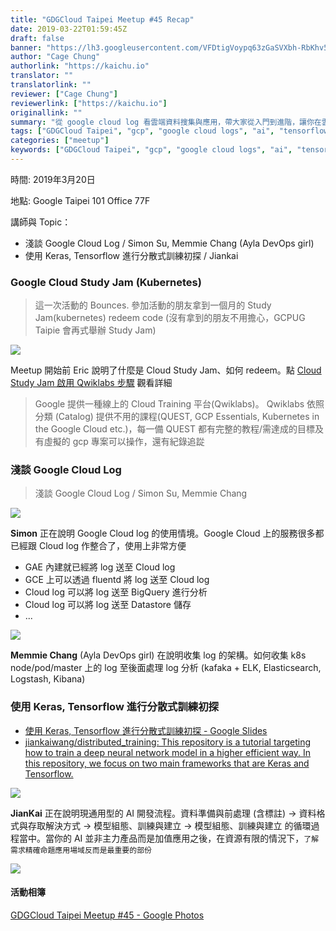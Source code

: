 ```yaml
---
title: "GDGCloud Taipei Meetup #45 Recap"
date: 2019-03-22T01:59:45Z
draft: false
banner: "https://lh3.googleusercontent.com/VFDtigVoypq63zGaSVXbh-RbKhv5QGxquWDpJq4HAHGy6jgSqsEdBGIEX9JIrIaHgOdkalbStIMygqgHaGIOmK9CVGXbBQ39FU8sMhDuxO7WsJ5gDZdgoFNxmMeuf2DRNb9Dh9hof7uhSRUpAQde8MRv9rvSmHgHwzKW5WAUmWzyYXOIfwfBb1wV9PySHV65FOSCkU0No6gBbIY5x0JZcqzmlooTUWKAznmPQVzLmoa9q0k7iukQJETtrtbvBn-ROgpvtmSpiepvS7GAzCK7M90XJ5weU8Rej4B01ljvrV0irL1YSZJTFc_yGms8RJf_MyRVLHR_ukhdGV1WJFOdptIftN1pbxtPOZogRVByLlxwRz65sf_CQry05XS6DYlthjCRU-UafKecXpkNebg4sYb61LRkm6D-67mfSIapMQV0IRRhj_iS1NeUpALVmLaC33to91wiocrXP7jhnPfRKh9GKIE3QChVTe_MvsmhScIEkjVZKL1tEpogLqV1-aUOEtcIg75gvpsd6b2wIOe8ET3A6vEcXOyGIpLHCde3KNiPCv0AamBsbRDvXOcYLp76rlX0g77B3EYSzcPGhccYrfIuqFyXtuaA8T_4FoDEgYcSKN1TYFtaj9sk7r9ldXsO3dEXI6YJvJKbWHej7FfnDZkWsmu-H_z3qDbVlp2qCArUzwc5wuOUr3AZD_ZdKDz32wixr4e4lfrgFo9lzkjB2vMfSA=w1000-no-tmp.jpg"
author: "Cage Chung"
authorlink: "https://kaichu.io"
translator: ""
translatorlink: ""
reviewer: ["Cage Chung"]
reviewerlink: ["https://kaichu.io"]
originallink: ""
summary: "從 google cloud log 看雲端資料搜集與應用，帶大家從入門到進階，讓你在雲端管理你的資料！ / 從設計架構到實現方式，帶大家進入高效模型訓練。"
tags: ["GDGCloud Taipei", "gcp", "google cloud logs", "ai", "tensorflow", "keras", "meetup"]
categories: ["meetup"]
keywords: ["GDGCloud Taipei", "gcp", "google cloud logs", "ai", "tensorflow", "keras"]
---
```


時間: 2019年3月20日

地點: Google Taipei 101 Office 77F

講師與 Topic：

- 淺談 Google Cloud Log / Simon Su, Memmie Chang (Ayla DevOps girl)
- 使用 Keras, Tensorflow 進行分散式訓練初探 / Jiankai


### Google Cloud Study Jam (Kubernetes)
> 這一次活動的 Bounces. 參加活動的朋友拿到一個月的 Study Jam(kubernetes) redeem code (沒有拿到的朋友不用擔心，GCPUG Taipie 會再式舉辦 Study Jam)

![](https://lh3.googleusercontent.com/UIbhiM58uYUZUPlRZJkEt6H1u5OZN5qyFRBQ2-bqMGY9PHxE5_Lw0awKZBp8M-Wx0jSR-9wx_asAwKAS3pkiM6VzdFp6dbJlfqWdQfTBbYL0XyTJ7doW8j5FgOeZcDuCSdhVGSBDawlosL27-NYyI93GDf4cSTp1qYoNwqa4detit9490hIcGBBDoBvCJxQ74E4ocnrOk4oftiPDbLGuatu03Og_zFgZMlxWP68OlmRK51h-Nsf3MiLb0c6P-et8x0EN9WHwUC9eqedtDj8wq2nfj0brbR0zNN0cD96nz06IVEp21pglSJwfbyrXEzMkm3n6DtTqiks4ztj4HES44hnmyFg79uO76WMrcDrE505c-ndnlg_tNi4cRvpnZYYX7X-u2JCOHWUjaQbaI_iYk1qxWDJ-T5CIoxc6kDWJ3qdtv2Sz3Oj3fKkUvaRtLnNuWfuJ74wOGpmreKRzyw-J7JaarBCJrgx3hTRH-_di_a4e4ud-FkI9r0ZJwXILC17feG_-KMsuwfG-bAVi5VEVoqHcjw0l_i4p_76fgcTT1x-tFzbLVN2zOjoGiyB8iRT_XMzELYJ5HJfruZJlUNQv__lF3wX0gfQqtNG40ZUD7EwUK52jEmaNZKCukVgr0UvGkrWvCPja0Xo4ToBiIa6SeMMrZhqY-p2f4Ipwbio5fAX1034tjw8UkI4ykwn3qqk_DyNuveoc4-bA1LlQu0kPnfMELg=w1000-no-tmp.jpg)

Meetup 開始前 Eric 說明了什麼是 Cloud Study Jam、如何 redeem。點 [Cloud Study Jam 啟用 Qwiklabs 步驟](https://bit.ly/csj-guide-zh) 觀看詳細

> Google 提供一種線上的 Cloud Training 平台(Qwiklabs)。 Qwiklabs 依照分類 (Catalog) 提供不用的課程(QUEST, GCP Essentials, Kubernetes in the Google Cloud etc.)，每一備 QUEST 都有完整的教程/需達成的目標及有虛擬的 gcp 專案可以操作，還有紀錄追踨

### 淺談 Google Cloud Log

> 淺談 Google Cloud Log / Simon Su, Memmie Chang

![](https://lh3.googleusercontent.com/h9yZfMDW4HkfFRLRJaLQ2doZVVcigv_9oXSBiTnDdmwFENesrfSckM94PzWpyVMajyFNB7WVAhGmNLnCH6O8xuy_L6oVl_yHQnjMV205PWkxpLSiTKZ-YpbqqAGGg2eRiVUCstD27LYLadItKmNDNqDCjkevEtvEK57qVxZ6sdUtmcIaXRUkR9tSELgr5z1lGjOSxKLDqnQeBcPpUizyWpbU4eCBoUjphQ-VITdjNxZDrh_6wqJALQZJpbGBqd4pmJwnkW49WziLNqZ1Hl87faAGXqcGVxgmZ0fn-HSeOHIoZxOQL52sNuYNMnNzmFz1kMlZWTEgDt20WVb_Cnkx9d4JbM8NPUD9ILo3hPgzkH6CGMIeETTYlYtOe5VWFnXL8V-A64VsZU_JnZKU0M8c_DAS281FCiBQoPKvWgyQVJ8ZNdlUFWJGI_YnBdiOP1psejAXjERvdQGE91e2wqA3I2mmUCcqMvYMkdj6fhPOli4-Gid5JmXy6aAzOO9DByhQspw26iNdC4FX5b39zQcBRSDQgLVRq7pL2q7bIa0WAQFedxelfEHEzZg4ZOeLXFC9_zOuvdmDte22jATyvkWQcjRyOr9cgbMjGFGmMgyzgU4sBpXtDXDCchtw3ksgphYxmUx71pqqV8JEoNAiUEJL_oEnovxvckrl4Nps0byr6FYr8PPqtyCoIjD4McontZlHh5eoTpeuKI5FjQfbxsEPGAySHw=w1000-no-tmp.jpg)

**Simon** 正在說明 Google Cloud log 的使用情境。Google Cloud 上的服務很多都已經跟 Cloud log 作整合了，使用上非常方便

- GAE 內建就已經將 log 送至 Cloud log
- GCE 上可以透過 fluentd 將 log 送至 Cloud log
- Cloud log 可以將 log 送至 BigQuery 進行分析
- Cloud log 可以將 log 送至 Datastore 儲存
- ...

![](https://lh3.googleusercontent.com/VFDtigVoypq63zGaSVXbh-RbKhv5QGxquWDpJq4HAHGy6jgSqsEdBGIEX9JIrIaHgOdkalbStIMygqgHaGIOmK9CVGXbBQ39FU8sMhDuxO7WsJ5gDZdgoFNxmMeuf2DRNb9Dh9hof7uhSRUpAQde8MRv9rvSmHgHwzKW5WAUmWzyYXOIfwfBb1wV9PySHV65FOSCkU0No6gBbIY5x0JZcqzmlooTUWKAznmPQVzLmoa9q0k7iukQJETtrtbvBn-ROgpvtmSpiepvS7GAzCK7M90XJ5weU8Rej4B01ljvrV0irL1YSZJTFc_yGms8RJf_MyRVLHR_ukhdGV1WJFOdptIftN1pbxtPOZogRVByLlxwRz65sf_CQry05XS6DYlthjCRU-UafKecXpkNebg4sYb61LRkm6D-67mfSIapMQV0IRRhj_iS1NeUpALVmLaC33to91wiocrXP7jhnPfRKh9GKIE3QChVTe_MvsmhScIEkjVZKL1tEpogLqV1-aUOEtcIg75gvpsd6b2wIOe8ET3A6vEcXOyGIpLHCde3KNiPCv0AamBsbRDvXOcYLp76rlX0g77B3EYSzcPGhccYrfIuqFyXtuaA8T_4FoDEgYcSKN1TYFtaj9sk7r9ldXsO3dEXI6YJvJKbWHej7FfnDZkWsmu-H_z3qDbVlp2qCArUzwc5wuOUr3AZD_ZdKDz32wixr4e4lfrgFo9lzkjB2vMfSA=w1000-no-tmp.jpg)

**Memmie Chang** (Ayla DevOps girl) 在說明收集 log 的架構。如何收集 k8s node/pod/master 上的 log 至後面處理 log 分析 (kafaka + ELK, Elasticsearch, Logstash, Kibana)

### 使用 Keras, Tensorflow 進行分散式訓練初探

- [使用 Keras, Tensorflow 進行分散式訓練初探 - Google Slides](https://docs.google.com/presentation/d/1I96h-rzGsVYx4A_hZF_sZbsi47SiRyOiR_Et90uHO4Q/edit#slide=id.p)
- [jiankaiwang/distributed_training: This repository is a tutorial targeting how to train a deep neural network model in a higher efficient way. In this repository, we focus on two main frameworks that are Keras and Tensorflow.](https://github.com/jiankaiwang/distributed_training)

![](https://lh3.googleusercontent.com/TJVWVAe7xQA0KqjJigJndyPfm5zSrALPmeb_dymVe2viFII7vSTUnHnnNB6o4mk4-liTMxy4nPn2je3zjnUqKCtsARNsqh_ekV7aEg6ElwUhtZJCyDN_3_Q2w2I4S8vf4GDgHqpukL-N4rb3zh-i6fPdH74Y9XpKuw7ifW9gzRMRNAbcpbcknTm6dsdnSkTrqoD93FJ1NwJd5zUcZbjYeccxhac3751OIfFVW65NSBZHIoZzcKqVCcDEkRlkpnUt8NIdfo47hk_7WxMBhxMgCsSFJelw5a-_kUPlDY_DgykdQLIjXoQbHVQ8J0qH8sTkH5frkKMxWW70Q90WqhuzUkByUbaKwgE8JB4as_f5LsxhFZ1JBb4pT8w7kKDMqm_pUNdwwArPEquOgNK4vE1ELfPw-3ziTCj1VnM6EDmSsdIe9EdXF0d7fVym_jJMBP_mRZdF-fY-CQLWWV5vyevGz9odTGIWd0_fvqBeJ_ZXaUicErSYlqyuWEC_-sD_clW1i40my-UjaG6c22Qc6YvtbAYRrU8XS_TW7xejchPQun46BZfSficSOpLgHst0vF6XeJDEqjPYfrZg4ltD2pzbTTIpz-ug6fUeLJp3VR6TlWt9XLRpFc7quvXaY7_sw7GfGEx9t6x-4vnyhA7zE7fCrzJwRx2sx99_PwTgDd7fME3Mnk6WoruHbrgGPlZvHGodpNIXFkRmTAYEaEHj1lvtY6Mdwg=w1000-no-tmp.jpg)

**JianKai** 正在說明現通用型的 AI 開發流程。資料準備與前處理 (含標註) → 資料格式與存取解決方式 → 模型組態、訓練與建立 → 模型組態、訓練與建立 的循環過程當中。當你的 AI 並非主力產品而是加值應用之後，在資源有限的情況下，`了解需求精確命題應用場域反而是最重要的部份`

![](https://lh3.googleusercontent.com/osF0loB1fa98qWRnkWb1e54YT5ulGRMvtqqGEwQ_Gq087_RLVnO_vCiumBQvn-CAiUxTERmZ8cQR9c4e5wiSf2wBZYLs3OUdhqOqBbzpjwbAxrHbggp3Mde4na-wu0YSvWsW8-jVp3KN4Gonmw9QI-Y4ka3WuFbIfAKpF5J09hbyFYA4HVc2pYihUe5kA6_bhoZcuWN8riEALV_ZB1GsQnHIUOJcanplN2l44btKhz3OiYJSFFa3CUjj-GDZuyqJ05xNvjdS0-Jq0Cd4dZG4DdSL1Lheti2YArc7oldahi9H_qbzdSCMqJKaYdZhd_0ts_wIL8ZrPVVnqRUkROX03DclAeCDG3XRJeNOXfdS9ibiF0OE_CtBBOGbks2A-An1-32CQqAn6KXec21MEGv0um3BhsJwNTAnUl1Vlw8wMTuuveaMAqJVUnj4R29l_ebPdRbjCBQqkQglhlcYJy7ZmB4rrR_eolOIcaDud9cS9fIypNn02s_cD2_sHNPXGxwUE7l3K7ycnTrhpQZiA5y11LwUcaLgRY7GfQiv7Ek73wBsqPQSdQBzw7W-ZbjM2ICJdY57eB4YvDhVIn-dwgTYEzmRxLIEhZJLbB3UOuVyUzdoYokKlEStcgbCE9pc_aMjOwZmXvnL6knYqXoXGybvFMQvLfanyRsN96iv3nRBy2QQNkDjGlhyk3Yx2cSNixbxIfXnZjCRN2t99dL0p_6OAJmMQg=w1000-no-tmp.jpg)

#### 活動相簿

[GDGCloud Taipei Meetup #45 - Google Photos](https://photos.google.com/share/AF1QipMrRaI5ficPnqUB99VWeFqHteqJetEbjvpMOZlhgE6C_Rexlswfo4TYUZ9ON4HcYg?key=dzdyQVlnaEFnSkk0WDZqdU4yb1BlQkdUekZhQU5B)